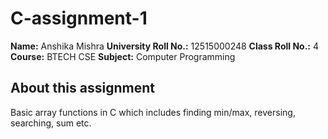 # C-assignment-1

**Name:** Anshika Mishra
**University Roll No.:** 12515000248
**Class Roll No.:** 4
**Course:** BTECH CSE
**Subject:** Computer Programming

## About this assignment

Basic array functions in C which includes finding min/max, reversing, searching, sum etc.

